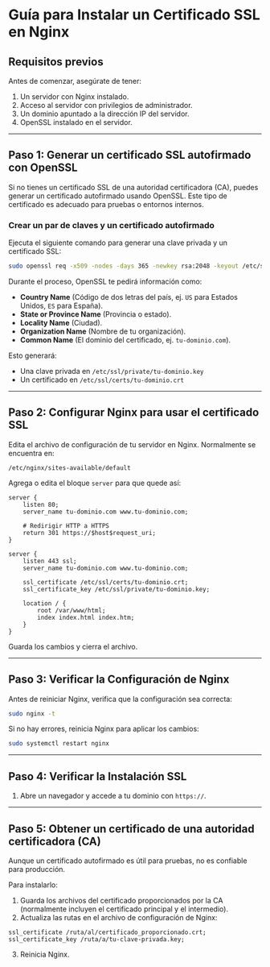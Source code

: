 # Guía para Instalar un Certificado SSL en Nginx

## Requisitos previos
Antes de comenzar, asegúrate de tener:

1. Un servidor con Nginx instalado.
2. Acceso al servidor con privilegios de administrador.
3. Un dominio apuntado a la dirección IP del servidor.
4. OpenSSL instalado en el servidor.

---

## Paso 1: Generar un certificado SSL autofirmado con OpenSSL
Si no tienes un certificado SSL de una autoridad certificadora (CA), puedes generar un certificado autofirmado usando OpenSSL. Este tipo de certificado es adecuado para pruebas o entornos internos.

### Crear un par de claves y un certificado autofirmado
Ejecuta el siguiente comando para generar una clave privada y un certificado SSL:

```bash
sudo openssl req -x509 -nodes -days 365 -newkey rsa:2048 -keyout /etc/ssl/private/tu-dominio.key -out /etc/ssl/certs/tu-dominio.crt
```

Durante el proceso, OpenSSL te pedirá información como:

- **Country Name** (Código de dos letras del país, ej. `US` para Estados Unidos, `ES` para España).
- **State or Province Name** (Provincia o estado).
- **Locality Name** (Ciudad).
- **Organization Name** (Nombre de tu organización).
- **Common Name** (El dominio del certificado, ej. `tu-dominio.com`).

Esto generará:

- Una clave privada en `/etc/ssl/private/tu-dominio.key`
- Un certificado en `/etc/ssl/certs/tu-dominio.crt`

---

## Paso 2: Configurar Nginx para usar el certificado SSL
Edita el archivo de configuración de tu servidor en Nginx. Normalmente se encuentra en:

```
/etc/nginx/sites-available/default
```

Agrega o edita el bloque `server` para que quede así:

```nginx
server {
    listen 80;
    server_name tu-dominio.com www.tu-dominio.com;

    # Redirigir HTTP a HTTPS
    return 301 https://$host$request_uri;
}

server {
    listen 443 ssl;
    server_name tu-dominio.com www.tu-dominio.com;

    ssl_certificate /etc/ssl/certs/tu-dominio.crt;
    ssl_certificate_key /etc/ssl/private/tu-dominio.key;

    location / {
        root /var/www/html;
        index index.html index.htm;
    }
}
```

Guarda los cambios y cierra el archivo.

---

## Paso 3: Verificar la Configuración de Nginx
Antes de reiniciar Nginx, verifica que la configuración sea correcta:

```bash
sudo nginx -t
```

Si no hay errores, reinicia Nginx para aplicar los cambios:

```bash
sudo systemctl restart nginx
```

---

## Paso 4: Verificar la Instalación SSL
1. Abre un navegador y accede a tu dominio con `https://`.

---

## Paso 5: Obtener un certificado de una autoridad certificadora (CA)
Aunque un certificado autofirmado es útil para pruebas, no es confiable para producción.

Para instalarlo:

1. Guarda los archivos del certificado proporcionados por la CA (normalmente incluyen el certificado principal y el intermedio).
2. Actualiza las rutas en el archivo de configuración de Nginx:

```nginx
ssl_certificate /ruta/al/certificado_proporcionado.crt;
ssl_certificate_key /ruta/a/tu-clave-privada.key;
```

3. Reinicia Nginx.